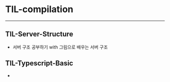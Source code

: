 # TIL-compilation
---
## TIL-Server-Structure
- 서버 구조 공부하기 with 그림으로 배우는 서버 구조
## TIL-Typescript-Basic
-
